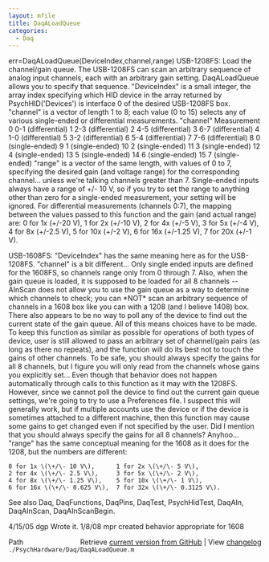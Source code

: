 ```yaml
---
layout: mfile
title: DaqALoadQueue
categories:
  - Daq
---
```


err=DaqALoadQueue\(DeviceIndex,channel,range\)
USB\-1208FS: Load the channel/gain queue. The USB\-1208FS can scan an
arbitrary sequence of analog input channels, each with an arbitrary gain
setting. DaqALoadQueue allows you to specify that sequence.
"DeviceIndex" is a small integer, the array index specifying which HID
    device in the array returned by PsychHID\('Devices'\) is interface 0
    of the desired USB\-1208FS box.
"channel" is a vector of length 1 to 8; each value \(0 to 15\) selects any of
    various single\-ended or differential measurements.
 "channel"    Measurement
     0        0\-1 \(differential\)
     1        2\-3 \(differential\)
     2        4\-5 \(differential\)
     3        6\-7 \(differential\)
     4        1\-0 \(differential\)
     5        3\-2 \(differential\)
     6        5\-4 \(differential\)
     7        7\-6 \(differential\)
     8          0 \(single\-ended\)
     9          1 \(single\-ended\)
    10          2 \(single\-ended\)
    11          3 \(single\-ended\)
    12          4 \(single\-ended\)
    13          5 \(single\-ended\)
    14          6 \(single\-ended\)
    15          7 \(single\-ended\)
"range" is a vector of the same length, with values of 0 to 7, specifying
    the desired gain \(and voltage range\) for the corresponding channel...
    unless we're talking channels greater than 7.  Single\-ended inputs always
    have a range of \+/\- 10 V, so if you try to set the range to anything other
    than zero for a single\-ended measurement, your setting will be ignored.
    For differential measurements \(channels 0:7\), the mapping between the
    values passed to this function and the gain \(and actual range\) are:
    0 for 1x \(\+/\-20 V\),    1 for 2x \(\+/\-10 V\),
    2 for 4x \(\+/\-5 V\),     3 for 5x \(\+/\-4 V\),
    4 for 8x \(\+/\-2.5 V\),   5 for 10x \(\+/\-2 V\),
    6 for 16x \(\+/\-1.25 V\), 7 for 20x \(\+/\-1 V\).

USB\-1608FS:
"DeviceIndex" has the same meaning here as for the USB\-1208FS.
"channel" is a bit different...
Only single ended inputs are defined for the 1608FS, so channels range
only from 0 through 7.  Also, when the gain queue is loaded, it is
supposed to be loaded for all 8 channels \-\- AInScan does not allow you to
use the gain queue as a way to determine which channels to check; you can
\*NOT\* scan an arbitrary sequence of channels in a 1608 box like you can
with a 1208 \(and I believe 1408\) box.  There also appears to be no way to
poll any of the device to find out the current state of the gain queue.
All of this means choices have to be made.  To keep this function as
similar as possible for operations of both types of device, user is still
allowed to pass an arbitrary set of channel/gain pairs \(as long as there
no repeats\), and the function will do its best not to touch the gains of
other channels.  To be safe, you should always specify the gains for all
8 channels, but I figure you will only read from the channels whose gains
you explicitly set...  Even though that behavior does not happen
automatically through calls to this function as it may with the 1208FS.
However, since we cannot poll the device to find out the current gain
queue settings, we're going to try to use a Preferences file.  I suspect
this will generally work, but if multiple accounts use the device or if
the device is sometimes attached to a different machine, then this
function may cause some gains to get changed even if not specified by the
user.  Did I mention that you should always specify the gains for all 8
channels?  Anyhoo...
"range" has the same conceptual meaning for the 1608 as it does for the
1208, but the numbers are different:

    0 for 1x \(\+/\- 10 V\),      1 for 2x \(\+/\- 5 V\),
    2 for 4x \(\+/\- 2.5 V\),     3 for 5x \(\+/\- 2 V\),
    4 for 8x \(\+/\- 1.25 V\),    5 for 10x \(\+/\- 1 V\),
    6 for 16x \(\+/\- 0.625 V\),  7 for 32x \(\+/\- 0.3125 V\).

See also Daq, DaqFunctions, DaqPins, DaqTest, PsychHidTest, DaqAIn,
DaqAInScan, DaqAInScanBegin.

4/15/05 dgp Wrote it.
1/8/08  mpr created behavior appropriate for 1608


<div class="code_header" style="text-align:right;">
  <span style="float:left;">Path&nbsp;&nbsp;</span> <span class="counter">Retrieve <a href=
  "https://raw.github.com/Psychtoolbox-3/Psychtoolbox-3/beta/./PsychHardware/Daq/DaqALoadQueue.m">current version from GitHub</a> | View <a href=
  "https://github.com/Psychtoolbox-3/Psychtoolbox-3/commits/beta/./PsychHardware/Daq/DaqALoadQueue.m">changelog</a></span>
</div>
<div class="code">
  <code>./PsychHardware/Daq/DaqALoadQueue.m</code>
</div>
